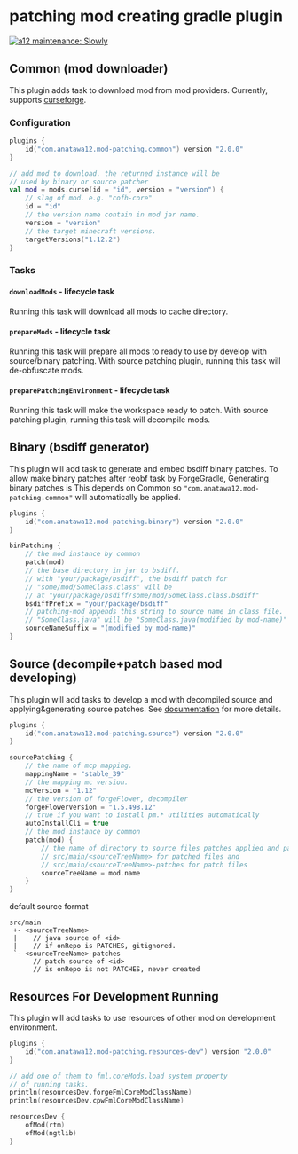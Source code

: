 # patching mod creating gradle plugin

[![a12 maintenance: Slowly](https://api.anatawa12.com/short/a12-slowly-svg)](https://api.anatawa12.com/short/a12-slowly-doc)

## Common (mod downloader)

This plugin adds task to download mod from mod providers. Currently, supports [curseforge].

### Configuration

```kotlin
plugins {
    id("com.anatawa12.mod-patching.common") version "2.0.0"
}

// add mod to download. the returned instance will be 
// used by binary or source patcher
val mod = mods.curse(id = "id", version = "version") {
    // slag of mod. e.g. "cofh-core"
    id = "id"
    // the version name contain in mod jar name.
    version = "version"
    // the target minecraft versions.
    targetVersions("1.12.2")
}
```

### Tasks

#### `downloadMods` - lifecycle task

Running this task will download all mods to cache directory.

#### `prepareMods` - lifecycle task

Running this task will prepare all mods to ready to use by develop with source/binary patching. With source patching
plugin, running this task will de-obfuscate mods.

#### `preparePatchingEnvironment` - lifecycle task

Running this task will make the workspace ready to patch. With source patching plugin, running this task will decompile
mods.

## Binary (bsdiff generator)

This plugin will add task to generate and embed bsdiff binary patches. To allow make binary patches after reobf task by
ForgeGradle, Generating binary patches is This depends on Common so `"com.anatawa12.mod-patching.common"` will
automatically be applied.

```kotlin
plugins {
    id("com.anatawa12.mod-patching.binary") version "2.0.0"
}

binPatching {
    // the mod instance by common
    patch(mod)
    // the base directory in jar to bsdiff.
    // with "your/package/bsdiff", the bsdiff patch for
    // "some/mod/SomeClass.class" will be 
    // at "your/package/bsdiff/some/mod/SomeClass.class.bsdiff"
    bsdiffPrefix = "your/package/bsdiff"
    // patching-mod appends this string to source name in class file.
    // "SomeClass.java" will be "SomeClass.java(modified by mod-name)"
    sourceNameSuffix = "(modified by mod-name)"
}

```

## Source (decompile+patch based mod developing)

This plugin will add tasks to develop a mod with decompiled source and applying&generating source patches.
See [documentation][source-patching-development] for more details.

```kotlin
plugins {
    id("com.anatawa12.mod-patching.source") version "2.0.0"
}

sourcePatching {
    // the name of mcp mapping.
    mappingName = "stable_39"
    // the mapping mc version.
    mcVersion = "1.12"
    // the version of forgeFlower, decompiler
    forgeFlowerVersion = "1.5.498.12"
    // true if you want to install pm.* utilities automatically
    autoInstallCli = true
    // the mod instance by common
    patch(mod) {
        // the name of directory to source files patches applied and patches
        // src/main/<sourceTreeName> for patched files and
        // src/main/<sourceTreeName>-patches for patch files
        sourceTreeName = mod.name
    }
}
```

default source format

```
src/main
 +- <sourceTreeName>
 |    // java source of <id>
 |    // if onRepo is PATCHES, gitignored.
 `- <sourceTreeName>-patches
      // patch source of <id>
      // is onRepo is not PATCHES, never created
```

## Resources For Development Running

This plugin will add tasks to use resources of other mod on development environment.

```kotlin
plugins {
    id("com.anatawa12.mod-patching.resources-dev") version "2.0.0"
}

// add one of them to fml.coreMods.load system property
// of running tasks.
println(resourcesDev.forgeFmlCoreModClassName)
println(resourcesDev.cpwFmlCoreModClassName)

resourcesDev {
    ofMod(rtm)
    ofMod(ngtlib)
}

```

[curseforge]: https://www.curseforge.com/minecraft/modpacks

[source-patching-development]: ./docs/source-patching-development.md
